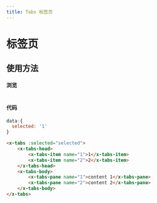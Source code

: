 ```yaml
---
title: Tabs 标签页
---
```

# 标签页

## 使用方法

#### 浏览
#
<ClientOnly>
<tabs-demos></tabs-demos>
</ClientOnly>

#### 代码

``` js
data:{
  selected: '1'
}
```

``` html
<x-tabs :selected="selected">
    <x-tabs-head>
        <x-tabs-item name="1">1</x-tabs-item>
        <x-tabs-item name="2">2</x-tabs-item>
    </x-tabs-head>
    <x-tabs-body>
        <x-tabs-pane name="1">content 1</x-tabs-pane>
        <x-tabs-pane name="2">content 2</x-tabs-pane>
    </x-tabs-body>
</x-tabs>
```